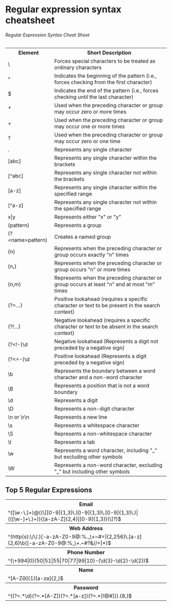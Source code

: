 # Regular expression syntax cheatsheet
###### Regular Expression Syntax Cheat Sheet

<table style="width: 100%">
<tbody>
<tr>
<th>Element</th>
<th>Short Description</th>
</tr>
<tr>
<td>\</td>
<td>Forces special characters to be treated as ordinary characters</td>
</tr>
<tr>
<td>^</td>
<td>Indicates the beginning of the pattern (i.e., forces checking from the first character)</td>
</tr>
<tr>
<td>$</td>
<td>Indicates the end of the pattern (i.e., forces checking until the last character)</td>
</tr>
<tr>
<td>*</td>
<td>Used when the preceding character or group may occur zero or more times</td>
</tr>
<tr>
<td>+</td>
<td>Used when the preceding character or group may occur one or more times</td>
</tr>
<tr>
<td>?</td>
<td>Used when the preceding character or group may occur zero or one time</td>
</tr>
<tr>
<td>.</td>
<td>Represents any single character</td>
</tr>
<tr>
<td>[abc]</td>
<td>Represents any single character within the brackets</td>
</tr>
<tr>
<td>[^abc]</td>
<td>Represents any single character not within the brackets</td>
</tr>
<tr>
<td>[a-z]</td>
<td>Represents any single character within the specified range</td>
</tr>
<tr>
<td>[^a-z]</td>
<td>Represents any single character not within the specified range</td>
</tr>
<tr>
<td>x|y</td>
<td>Represents either "x" or "y"</td>
</tr>
<tr>
<td>(pattern)</td>
<td>Represents a group</td>
</tr>
<tr>
<td>(?&lt;name&gt;pattern)</td>
<td>Creates a named group</td>
</tr>
<tr>
<td>{n}</td>
<td>Represents when the preceding character or group occurs exactly "n" times</td>
</tr>
<tr>
<td>{n,}</td>
<td>Represents when the preceding character or group occurs "n" or more times</td>
</tr>
<tr>
<td>{n,m}</td>
<td>Represents when the preceding character or group occurs at least "n" and at most "m" times</td>
</tr>
<tr>
<td>(?=…)</td>
<td>Positive lookahead (requires a specific character or text to be present in the search context)</td>
</tr>
<tr>
<td>(?!…)</td>
<td>Negative lookahead (requires a specific character or text to be absent in the search context)</td>
</tr>
<tr>
<td>(?&lt;!-)\d</td>
<td>Negative lookahead (Represents a digit not preceded by a negative sign)</td>
</tr>
<tr>
<td>(?&lt;=-)\d</td>
<td>Positive lookahead (Represents a digit preceded by a negative sign)</td>
</tr>
<tr>
<td>\b</td>
<td>Represents the boundary between a word character and a non-word character</td>
</tr>
<tr>
<td>\B</td>
<td>Represents a position that is not a word boundary</td>
</tr>
<tr>
<td>\d</td>
<td>Represents a digit</td>
</tr>
<tr>
<td>\D</td>
<td>Represents a non-digit character</td>
</tr>
<tr>
<td>\n  or \r\n</td>
<td>Represents a new line</td>
</tr>
<tr>
<td>\s</td>
<td>Represents a whitespace character</td>
</tr>
<tr>
<td>\S</td>
<td>Represents a non-whitespace character</td>
</tr>
<tr>
<td>\t</td>
<td>Represents a tab</td>
</tr>
<tr>
<td>\w</td>
<td>Represents a word character, including "_" but excluding other symbols</td>
</tr>
<tr>
<td>\W</td>
<td>Represents a non-word character, excluding "_" but including other symbols</td>
</tr>
</tbody>
</table>

<h2>Top 5 Regular Expressions</h2>
<table style="width: 100%">
    <tbody>
        <tr><th>Email</th></tr>
        <tr><td>^([\w-\.]+)@((\[[0-9]{1,3}\.[0-9]{1,3}\.[0-9]{1,3}\.)|(([\w-]+\.)+))([a-zA-Z]{2,4}|[0-9]{1,3})(\]?)$</td></tr>
        <tr><th>Web Address</th></tr>
        <tr><td>^(http(s):\/\/.)[-a-zA-Z0-9@:%._\+~#=]{2,256}\.[a-z]{2,6}\b([-a-zA-Z0-9@:%_\+.~#?&//=]*)$</td></tr>
        <tr><th>Phone Number</th></tr>
        <tr><td>^(\+994|0)(50|51|55|70|77|99|10)-(\d{3}-\d{2}-\d{2})$</td></tr>
        <tr><th>Name</th></tr>
        <tr><td>^[A-ZƏ]{1}[a-zə]{2,}$</td></tr>
        <tr><th>Password</th></tr>
        <tr><td>^((?=.*\d)(?=.*[A-Z])(?=.*[a-z])(?=.*[!@#])).{8,}$</td></tr>
    </tbody>
</table>
